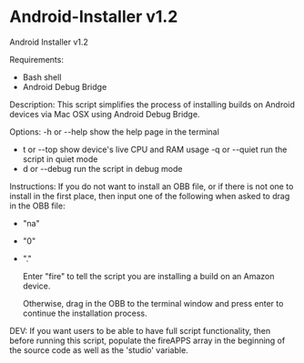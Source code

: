 # Android-Installer v1.2
Android Installer v1.2

Requirements:
- Bash shell
- Android Debug Bridge

Description:
This script simplifies the process of installing builds on Android devices via Mac OSX using Android Debug Bridge.

Options:
 -h or --help		show the help page in the terminal
 - t or --top		show device's live CPU and RAM usage
 -q or --quiet		run the script in quiet mode
 - d or --debug		run the script in debug mode

Instructions:
	If you do not want to install an OBB file, or if there is not one to install in the first place,
	then input one of the following when asked to drag in the OBB file:

- "na"
- "0"
- "."

	Enter "fire" to tell the script you are installing a build on an Amazon device.

	Otherwise, drag in the OBB to the terminal window and press enter to continue the installation process.

DEV:
If you want users to be able to have full script functionality, then before running this script, populate the fireAPPS array in the beginning of the source code as well as the 'studio' variable.